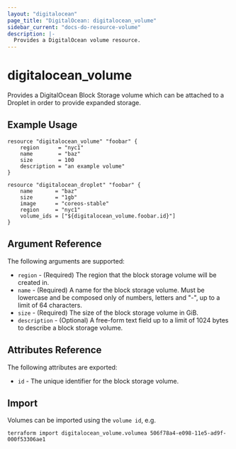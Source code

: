 ```yaml
---
layout: "digitalocean"
page_title: "DigitalOcean: digitalocean_volume"
sidebar_current: "docs-do-resource-volume"
description: |-
  Provides a DigitalOcean volume resource.
---
```


# digitalocean\_volume

Provides a DigitalOcean Block Storage volume which can be attached to a Droplet in order to provide expanded storage.

## Example Usage

```
resource "digitalocean_volume" "foobar" {
    region      = "nyc1"
    name        = "baz"
    size        = 100
    description = "an example volume"
}

resource "digitalocean_droplet" "foobar" {
    name       = "baz"
    size       = "1gb"
    image      = "coreos-stable"
    region     = "nyc1"
    volume_ids = ["${digitalocean_volume.foobar.id}"]
}
```

## Argument Reference

The following arguments are supported:

* `region` - (Required) The region that the block storage volume will be created in.
* `name` - (Required) A name for the block storage volume. Must be lowercase and be composed only of numbers, letters and "-", up to a limit of 64 characters.
* `size` - (Required) The size of the block storage volume in GiB.
* `description` - (Optional) A free-form text field up to a limit of 1024 bytes to describe a block storage volume.

## Attributes Reference

The following attributes are exported:

* `id` - The unique identifier for the block storage volume.


## Import

Volumes can be imported using the `volume id`, e.g.

```
terraform import digitalocean_volume.volumea 506f78a4-e098-11e5-ad9f-000f53306ae1
```